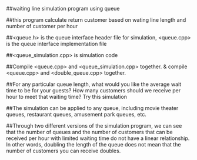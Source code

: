 ##waiting line simulation program using queue

##this program calculate return customer based on wating line length and number of customer per hour

##<queue.h> is the queue interface header file for simulation, <queue.cpp> is the queue interface implementation file

##<queue_simulation.cpp> is simulation code

##Compile <queue.cpp> and <queue_simulation.cpp> together. & compile <queue.cpp> and <double_queue.cpp> together.

##For any particular queue length, what would you like the average wait time to be for your guests? How many customers should we receive per hour to meet that waiting time? Try this simulation

##The simulation can be applied to any queue, including movie theater queues, restaurant queues, amusement park queues, etc.

##Through two different versions of the simulation program, we can see that the number of queues and the number of customers that can be received per hour with limited waiting time do not have a linear relationship. In other words, doubling the length of the queue does not mean that the number of customers you can receive doubles.

